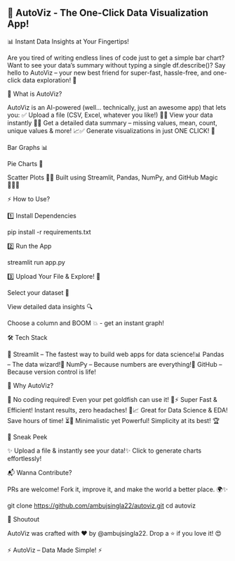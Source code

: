 ## 🚀 AutoViz - The One-Click Data Visualization App!

📊 Instant Data Insights at Your Fingertips!

Are you tired of writing endless lines of code just to get a simple bar chart? Want to see your data’s summary without typing a single df.describe()? Say hello to AutoViz – your new best friend for super-fast, hassle-free, and one-click data exploration! 🎯

🎯 What is AutoViz?

AutoViz is an AI-powered (well... technically, just an awesome app) that lets you:
✅ Upload a file (CSV, Excel, whatever you like!) 📂✅ View your data instantly 🧐✅ Get a detailed data summary – missing values, mean, count, unique values & more! 📈✅ Generate visualizations in just ONE CLICK! 🎨

Bar Graphs 📊

Pie Charts 🥧

Scatter Plots 🎯✅ Built using Streamlit, Pandas, NumPy, and GitHub Magic 🧙‍♂️✨

⚡ How to Use?

1️⃣ Install Dependencies

pip install -r requirements.txt

2️⃣ Run the App

streamlit run app.py

3️⃣ Upload Your File & Explore! 🚀

Select your dataset 📂

View detailed data insights 🔍

Choose a column and BOOM 💥 - get an instant graph!

🛠️ Tech Stack

🚀 Streamlit – The fastest way to build web apps for data science!📊 Pandas – The data wizard!🔢 NumPy – Because numbers are everything!🐙 GitHub – Because version control is life!

🌟 Why AutoViz?

🚀 No coding required! Even your pet goldfish can use it! 🐠⚡ Super Fast & Efficient! Instant results, zero headaches! 🤯📈 Great for Data Science & EDA! Save hours of time! ⏳🎨 Minimalistic yet Powerful! Simplicity at its best! 🏆

📸 Sneak Peek

✨ Upload a file & instantly see your data!✨ Click to generate charts effortlessly!

📬 Wanna Contribute?

PRs are welcome! Fork it, improve it, and make the world a better place. 🌍✨

git clone https://github.com/ambujsingla22/autoviz.git
cd autoviz

📢 Shoutout

AutoViz was crafted with ❤️ by @ambujsingla22. Drop a ⭐ if you love it! 😍

⚡ AutoViz – Data Made Simple! ⚡


